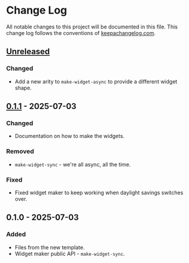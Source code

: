# Change Log
All notable changes to this project will be documented in this file. This change log follows the conventions of [keepachangelog.com](http://keepachangelog.com/).

## [Unreleased]
### Changed
- Add a new arity to `make-widget-async` to provide a different widget shape.

## [0.1.1] - 2025-07-03
### Changed
- Documentation on how to make the widgets.

### Removed
- `make-widget-sync` - we're all async, all the time.

### Fixed
- Fixed widget maker to keep working when daylight savings switches over.

## 0.1.0 - 2025-07-03
### Added
- Files from the new template.
- Widget maker public API - `make-widget-sync`.

[Unreleased]: https://sourcehost.site/your-name/notification-watcher/compare/0.1.1...HEAD
[0.1.1]: https://sourcehost.site/your-name/notification-watcher/compare/0.1.0...0.1.1

